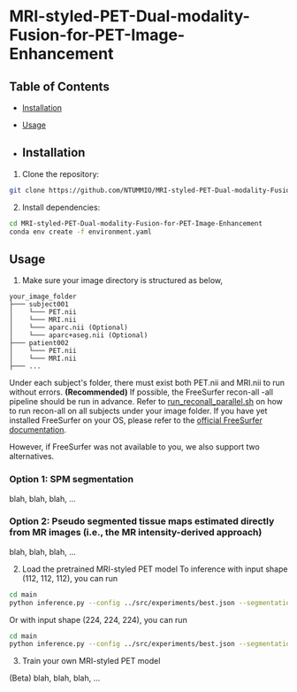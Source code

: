 # MRI-styled-PET-Dual-modality-Fusion-for-PET-Image-Enhancement



## Table of Contents
- [Installation](#installation)
- [Usage](#usage)

- ## Installation
1. Clone the repository:
```bash
git clone https://github.com/NTUMMIO/MRI-styled-PET-Dual-modality-Fusion-for-PET-Image-Enhancement.git
```

2. Install dependencies:
```bash
cd MRI-styled-PET-Dual-modality-Fusion-for-PET-Image-Enhancement
conda env create -f environment.yaml
 ```

## Usage
1. Make sure your image directory is structured as below, 
```
your_image_folder
├─── subject001
│    └─── PET.nii
│    └─── MRI.nii
│    └─── aparc.nii (Optional)
│    └─── aparc+aseg.nii (Optional)
├─── patient002
│    └─── PET.nii
│    └─── MRI.nii
├─── ...
```

Under each subject's folder, there must exist both PET.nii and MRI.nii to run without errors.
**(Recommended)** If possible, the FreeSurfer recon-all -all pipeline should be run in advance. Refer to [run_reconall_parallel.sh](main/run_reconall_parallel.sh) on how to run recon-all on all subjects under your image folder. If you have yet installed FreeSurfer on your OS, please refer to the [official FreeSurfer documentation](https://surfer.nmr.mgh.harvard.edu/fswiki/DownloadAndInstall). 

However, if FreeSurfer was not available to you, we also support two alternatives.

### Option 1: SPM segmentation

blah, blah, blah, ...

### Option 2: Pseudo segmented tissue maps estimated directly from MR images (i.e., the MR intensity-derived approach)

blah, blah, blah, ...

2. Load the pretrained MRI-styled PET model
To inference with input shape (112, 112, 112), you can run
```bash
cd main
python inference.py --config ../src/experiments/best.json --segmentation 1 --resume_fusion_checkpoint ../src/checkpoint/model_fusion_best.pth --input_directory /your_image_dir 
```

Or with input shape (224, 224, 224), you can run
```bash
cd main
python inference.py --config ../src/experiments/best.json --segmentation 1 --resume_fusion_checkpoint ../src/checkpoint/model_fusion_best_224.pth --input_directory /your_image_dir 
```
3. Train your own MRI-styled PET model

(Beta)
blah, blah, blah, ...
